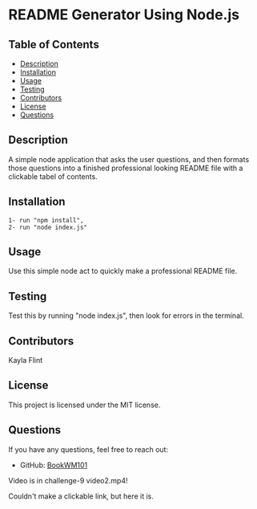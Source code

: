 # README Generator Using Node.js

## Table of Contents
- [Description](#description)
- [Installation](#installation)
- [Usage](#usage)
- [Testing](#testing)
- [Contributors](#contributors)
- [License](#license)
- [Questions](#questions)

## Description
A simple node application that asks the user questions, and then formats those questions into a finished professional looking README file with a clickable tabel of contents.

## Installation
```
1- run "npm install",
2- run "node index.js"
```

## Usage
Use this simple node act to quickly make a professional README file.

## Testing
Test this by running "node index.js", then look for errors in the terminal.

## Contributors
Kayla Flint

## License
This project is licensed under the MIT license.

## Questions
If you have any questions, feel free to reach out:
- GitHub: [BookWM101](https://github.com/BookWM101)

Video is in challenge-9 video2.mp4!

Couldn't make a clickable link, but here it is.
